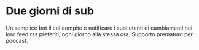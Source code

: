 # Due giorni di sub

Un semplice bot il cui compito è notificare i suoi utenti 
di cambiamenti nei loro feed rss preferiti, ogni giorno 
alla stessa ora. Supporto prematuro per podcast.